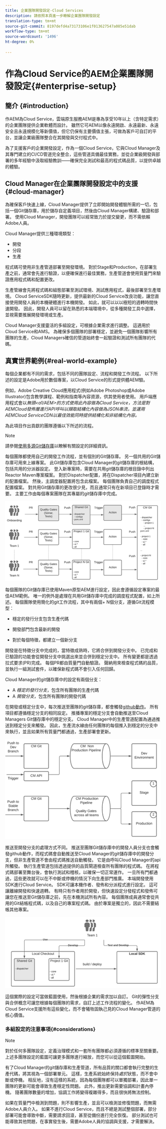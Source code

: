 ```yaml
---
title: 企業團隊開發設定-Cloud Services
description: 請依照本頁進一步瞭解企業團隊開發設定
translation-type: tm+mt
source-git-commit: 8197defd4a73173106e1f013627547a085e51dab
workflow-type: tm+mt
source-wordcount: '1496'
ht-degree: 0%

---
```


# 作為Cloud Service的AEM企業團隊開發設定{#enterprise-setup}

## 簡介 {#introduction}

作AEM為Cloud Service，雲端原生服務AEM是專為享受10年以上（含特定需求）的企業團隊提供企業軟體而設計。 雖然它可AEM以像永遠開啟、永遠最新、永遠安全且永遠規模化等新價值，但它仍保有主要價值主張，可做為客戶可自訂的平台，並讓企業級團隊整合在其開發與交付程式中。

為了支援客戶的企業開發設定，作為一個Cloud Service，它與Cloud Manager及其專門建立的CI/CD管道完全整合，這些管道具備最佳實務，並從企業級開發與部署的多年經驗中汲取經驗教訓——確保完全測試和最高的程式碼品質，以提供卓越的體驗。

## Cloud Manager在企業團隊開發設定中的支援{#cloud-manager}

為確保客戶快速上線，Cloud Manager提供了立即開始開發體驗所需的一切，包括一個Git儲存庫，用於儲存自定義項目，然後由Cloud Manager構建、驗證和部署。
使用Cloud Manager，開發團隊可以經常致力於提交變更，而不需依賴Adobe人員。

Cloud Manager提供三種環境類型：

* 開發
* 分段
* 生產

程式碼可使用非生產管道部署至開發環境。 對於Stage和Production，在部署生產之前，通常會先進行驗證，以便確保進行最佳實務，生產管道會使用質量門來驗證應用程式碼和配置更改。

生產管線會先將程式碼和組態部署至測試環境、測試應用程式，最後部署至生產環境。
Cloud ServiceSDK隨時更新，提供最新的Cloud Service改良功能，讓您直接使用開發人員的本機硬體進行本機開發。 如此，就可以以以極短的週轉時間快速開發。 因此，開發人員可以留在熟悉的本端環境中，從多種開發工具中選擇，並視需要推展開發環境或生產。

Cloud Manager支援靈活的多組設定，可根據企業需求進行調整。 這適用於Cloud Service和AMS。 為確保多個團隊的部署穩定，並避免一個團隊影響所有團隊的生產，Cloud Managers確信的管道始終會一起驗證和測試所有團隊的代碼。


## 真實世界範例{#real-world-example}

每個企業都有不同的需求，包括不同的團隊設定、流程和開發工作流程。 以下所述的設定是Adobe用於數個專案，以Cloud Service的形式提供體AEM驗。

例如，Adobe Creative Cloud應用程式(例如Adobe Photoshop或Adobe Illustrator)包含教學課程、範例和指南等內容資源，供其使用者使用。 用戶端應用程式會以&#x200B;*無頭&lt;a1/AEM>的方式使用此內容做為Cloud Service，方法是對AEMCloud發佈層進行API呼叫以擷取結構化內容做為JSON串流，並運用AEMCloud ServiceCDN以最佳效能同時提供結構化和非結構化內容。*

為此項目作出貢獻的團隊遵循以下所述的流程。

>[!NOTE]
>請參閱[使用多源Git儲存庫](https://experienceleague.adobe.com/docs/experience-manager-cloud-manager/using/managing-code/working-with-multiple-source-git-repos.html#managing-code)以瞭解有關設定的詳細資訊。

每個團隊都使用自己的開發工作流程，並有個別的Git儲存庫。 另一個共用的Git儲存庫可用來上線專案。 此Git儲存庫包含Cloud Manager的git儲存庫的根結構，包括共用的分派器設定。 登入新專案時，需要在共用git儲存庫的根目錄中列出Reactor Maven專案檔案。 對於Dispatcher配置，將在Dispatcher項目內建立新的配置檔案。 然後，主調度器配置將包含此檔案。 每個團隊負責自己的調度程式配置檔案。 對共用Git儲存庫的更改很少見，而且通常只有在新項目已登錄時才需要。 主要工作由每個專案團隊在其專屬的git儲存庫中完成。

![](assets/team-setup1.png)

每個團隊的Git儲存庫已使用Maven原型AEM進行設定，因此會遵循設定專案的最佳AEM範例。 唯一的例外是處理在共用Git儲存庫中完成的調度程式配置，如上所述。
每個團隊使用簡化的git工作流程，其中有兩個+ N個分支，遵循Git流程模型：

* 穩定的發行分支包含生產代碼

* 開發部門包含最新的開發

* 對於每個特徵，都建立一個新分支


開發是在特徵分支中完成的，當特徵成熟時，它將合併到開發分支中。 已完成和已驗證的功能會從開發分支中挑選出來並合併到穩定分支中。 所有變更都是透過拉式要求(PR)完成。 每個PR都由質量門自動驗證。 聲納用來檢查程式碼的品質，並執行一組測試套件，以確保新程式碼不會引入任何回歸。

Cloud Manager的git儲存庫中的設定有兩個分支：

* A *穩定的發行分支*，包含所有團隊的生產代碼
* A *開發分支*，包含所有團隊的開發代碼

在開發或穩定分支中，每次推送至團隊的git儲存庫，都會觸發[github動作](https://experienceleague.adobe.com/docs/experience-manager-cloud-manager/using/managing-code/working-with-multiple-source-git-repos.html?lang=en#managing-code)。 所有項目都遵循穩定分支的相同設定。 推播專案的穩定分支會自動推送至Cloud Managers Git儲存庫中的穩定分支。 Cloud Manager中的生產管道配置為通過推送到穩定分支來觸發。 因此，生產流水線由任何團隊的每個推入到穩定的分支中來執行，並且如果所有質量門都通過，生產部署會更新。

![](assets/team-setup2.png)

推送至開發分支的處理方式不同。 推送至團隊Git儲存庫中的開發人員分支也會觸發github動作，而程式碼會自動推送至Cloud Manager的git儲存庫中的開發分支，但非生產管道不會由程式碼推送自動觸發。 它是由呼叫Cloud Manager的api所觸發。
執行生產管道包括透過提供的品質閘道檢查所有團隊的程式碼。 在將程式碼部署至舞台後，會執行測試和稽核，以確保一切正常運作。 一旦所有門都通過，這些更改就可以在不中斷或停機的情況下向生產部門推廣。
本端開發使用SDK進行Cloud Service。 SDK可讓本機作者、發佈和分派程式進行設定。 這可讓離線開發和快速週轉。 有時只有作者用於開發，但快速設定分發程式和發佈可讓您在推送至Git儲存庫之前，先在本機測試所有內容。 每個團隊成員通常會從共用的Git結帳程式碼，以及自己的專案程式碼。 由於專案是獨立的，因此不需要結帳其他專案。

![](assets/team-setup3.png)

這個實際的設定可當做藍圖使用，然後根據企業的需求加以自訂。 Git的彈性分支與合併概念可讓您根據每個團隊的需求，自訂上述工作流程的變化。 作AEM為Cloud Service支援所有這些變化，而不會犧牲固執己見的Cloud Manager管道的核心價值。

### 多組設定的注意事項{#considerations}

>[!NOTE]
>對於任何多團隊設定，定義治理模式和一套所有團隊都必須遵循的標準至關重要。 上述多團隊設定的藍圖可讓更多團隊進行縮放，而您可以從這個藍圖開始。

有了Cloud Manager的git儲存庫和生產管道，所有品質的關口都會執行完整的生產代碼，將其視為一個部署單元。 這樣，生產系統始終保持&#x200B;*處於*狀態，而不會中斷或停機。
相反地，沒有這樣的系統，因為每個團隊都可以單獨部署，因此單一團隊的更新可能會導致生產穩定性問題。 此外，推出更新需要協調和計畫內停機。 隨著團隊數量的增加，協調工作將變得複雜得多，而且很快將無法控制。

如果在質量門中檢測到問題，則不影響生產，並且可以檢測並修復問題，而無需Adobe人員介入。 如果不進行Cloud Service，而且不總是測試整個部署，部分部署可能會導致中斷，需要請求回滾，甚至從備份進行完全恢復。 部分測試也可能導致其他問題，在事實發生後，需要Adobe人員的協調與支援，才需要解決。